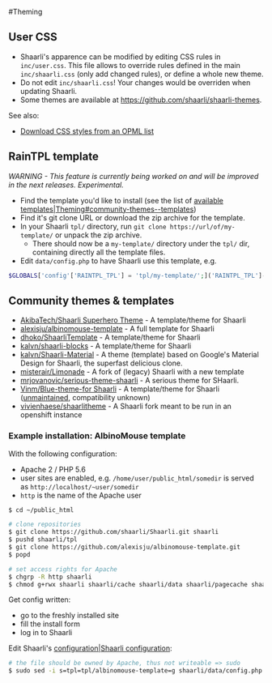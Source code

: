 #Theming
## User CSS

- Shaarli's apparence can be modified by editing CSS rules in `inc/user.css`. This file allows to override rules defined in the main `inc/shaarli.css` (only add changed rules), or define a whole new theme.
- Do not edit `inc/shaarli.css`! Your changes would be overriden when updating Shaarli.
- Some themes are available at https://github.com/shaarli/shaarli-themes.

See also:
- [Download CSS styles from an OPML list](Download-CSS-styles-from-an-OPML-list.html)

## RainTPL template

_WARNING - This feature is currently being worked on and will be improved in the next releases. Experimental._

- Find the template you'd like to install (see the list of [available templates|Theming#community-themes--templates](available-templates|Theming#community-themes--templates.html))
- Find it's git clone URL or download the zip archive for the template.
- In your Shaarli `tpl/` directory, run `git clone https://url/of/my-template/` or unpack the zip archive.
    - There should now be a `my-template/` directory under the `tpl/` dir, containing directly all the template files.
- Edit `data/config.php` to have Shaarli use this template, e.g.
```php
$GLOBALS['config'['RAINTPL_TPL'] = 'tpl/my-template/';]('RAINTPL_TPL']-=-'tpl/my-template/';.html)
```

## Community themes & templates
- [AkibaTech/Shaarli Superhero Theme](https://github.com/AkibaTech/Shaarli---SuperHero-Theme) - A template/theme for Shaarli[](.html)
- [alexisju/albinomouse-template](https://github.com/alexisju/albinomouse-template) - A full template for Shaarli[](.html)
- [dhoko/ShaarliTemplate](https://github.com/dhoko/ShaarliTemplate) - A template/theme for Shaarli[](.html)
- [kalvn/shaarli-blocks](https://github.com/kalvn/shaarli-blocks) - A template/theme for Shaarli[](.html)
- [kalvn/Shaarli-Material](https://github.com/kalvn/Shaarli-Material) - A theme (template) based on Google's Material Design for Shaarli, the superfast delicious clone.[](.html)
- [misterair/Limonade](https://github.com/misterair/limonade) - A fork of (legacy) Shaarli with a new template[](.html)
- [mrjovanovic/serious-theme-shaarli](https://github.com/mrjovanovic/serious-theme-shaarli) - A serious theme for SHaarli.[](.html)
- [Vinm/Blue-theme-for Shaarli](https://github.com/Vinm/Blue-theme-for-Shaarli) - A template/theme for Shaarli ([unmaintained](https://github.com/Vinm/Blue-theme-for-Shaarli/issues/2), compatibility unknown)[](.html)
- [vivienhaese/shaarlitheme](https://github.com/vivienhaese/shaarlitheme) - A Shaarli fork meant to be run in an openshift instance[](.html)

### Example installation: AlbinoMouse template
With the following configuration:
- Apache 2 / PHP 5.6
- user sites are enabled, e.g. `/home/user/public_html/somedir` is served as `http://localhost/~user/somedir`
- `http` is the name of the Apache user

```bash
$ cd ~/public_html

# clone repositories
$ git clone https://github.com/shaarli/Shaarli.git shaarli
$ pushd shaarli/tpl
$ git clone https://github.com/alexisju/albinomouse-template.git
$ popd

# set access rights for Apache
$ chgrp -R http shaarli
$ chmod g+rwx shaarli shaarli/cache shaarli/data shaarli/pagecache shaarli/tmp
```

Get config written:
- go to the freshly installed site
- fill the install form
- log in to Shaarli

Edit Shaarli's [configuration|Shaarli configuration](configuration|Shaarli-configuration.html):
```bash
# the file should be owned by Apache, thus not writeable => sudo
$ sudo sed -i s=tpl=tpl/albinomouse-template=g shaarli/data/config.php
```
